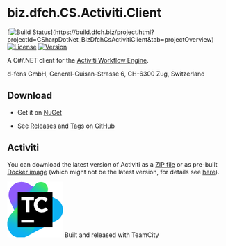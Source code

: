 # biz.dfch.CS.Activiti.Client
[![Build Status](https://build.dfch.biz/app/rest/builds/buildType:(id:CSharpDotNet_BizDfchCsActivitiClient_Build)/statusIcon)](https://build.dfch.biz/project.html?projectId=CSharpDotNet_BizDfchCsActivitiClient&tab=projectOverview)
[![License](https://img.shields.io/badge/license-Apache%20License%202.0-blue.svg)](https://github.com/dfensgmbh/biz.dfch.CS.Activiti.Client/blob/master/LICENSE)
[![Version](https://img.shields.io/nuget/v/biz.dfch.CS.Activiti.Client.svg)](https://www.nuget.org/packages/biz.dfch.CS.Activiti.Client/)

A C#/.NET client for the [Activiti Workflow Engine](http://activiti.org/).

d-fens GmbH, General-Guisan-Strasse 6, CH-6300 Zug, Switzerland

## Download

* Get it on [NuGet](https://www.nuget.org/packages/biz.dfch.CS.Activiti.Client/)

* See [Releases](https://github.com/dfensgmbh/biz.dfch.CS.Activiti.Client/releases) and [Tags](https://github.com/dfensgmbh/biz.dfch.CS.Activiti.Client/tags) on [GitHub](https://github.com/dfensgmbh/biz.dfch.CS.Activiti.Client)

## Activiti

You can download the latest version of Activiti as a [ZIP file](http://activiti.org/download.html) or as pre-built [Docker image](https://hub.docker.com/r/eternnoir/activiti/) (which might not be the latest version, for details see [here](https://github.com/eternnoir/activiti)).


[![TeamCity Logo](https://github.com/dfensgmbh/biz.dfch.CS.Activiti.Client/blob/develop/TeamCity.png)](https://www.jetbrains.com/teamcity/)
Built and released with TeamCity
